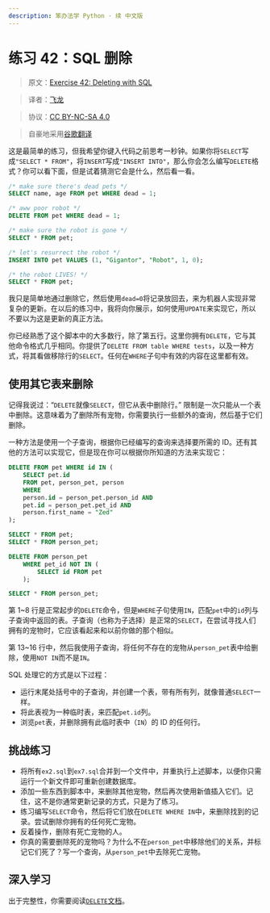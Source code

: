 ```yaml
---
description: 笨办法学 Python · 续 中文版
---
```


# 练习 42：SQL 删除

> 原文：[Exercise 42: Deleting with SQL](https://learncodethehardway.org/more-python-book/ex42.html)

> 译者：[飞龙](https://github.com/wizardforcel)

> 协议：[CC BY-NC-SA 4.0](http://creativecommons.org/licenses/by-nc-sa/4.0/)

> 自豪地采用[谷歌翻译](https://translate.google.cn/)

这是最简单的练习，但我希望你键入代码之前思考一秒钟。如果你将`SELECT`写成`"SELECT * FROM"`，将`INSERT`写成`"INSERT INTO"`，那么你会怎么编写`DELETE`格式？你可以看下面，但是试着猜测它会是什么，然后看一看。

```sql
/* make sure there's dead pets */
SELECT name, age FROM pet WHERE dead = 1;

/* aww poor robot */
DELETE FROM pet WHERE dead = 1;

/* make sure the robot is gone */
SELECT * FROM pet;

/* let's resurrect the robot */
INSERT INTO pet VALUES (1, "Gigantor", "Robot", 1, 0);

/* the robot LIVES! */
SELECT * FROM pet;
```

我只是简单地通过删除它，然后使用`dead=0`将记录放回去，来为机器人实现非常复杂的更新。在以后的练习中，我将向你展示，如何使用`UPDATE`来实现它，所以不要以为这是更新的真正方法。

你已经熟悉了这个脚本中的大多数行，除了第五行。这里你拥有`DELETE`，它与其他命令格式几乎相同。你提供了`DELETE FROM table WHERE tests`，以及一种方式，将其看做移除行的`SELECT`。任何在`WHERE`子句中有效的内容在这里都有效。

## 使用其它表来删除

记得我说过：“`DELETE`就像`SELECT`，但它从表中删除行。” 限制是一次只能从一个表中删除。这意味着为了删除所有宠物，你需要执行一些额外的查询，然后基于它们删除。

一种方法是使用一个子查询，根据你已经编写的查询来选择要所需的 ID。还有其他的方法可以实现它，但是现在你可以根据你所知道的方法来实现它：

```sql
DELETE FROM pet WHERE id IN (
    SELECT pet.id
    FROM pet, person_pet, person
    WHERE
    person.id = person_pet.person_id AND
    pet.id = person_pet.pet_id AND
    person.first_name = "Zed"
);

SELECT * FROM pet;
SELECT * FROM person_pet;

DELETE FROM person_pet
    WHERE pet_id NOT IN (
        SELECT id FROM pet
    );

SELECT * FROM person_pet;
```

第 1~8 行是正常起步的`DELETE`命令，但是`WHERE`子句使用`IN`，匹配`pet`中的`id`列与子查询中返回的表。子查询（也称为子选择）是正常的`SELECT`，在尝试寻找人们拥有的宠物时，它应该看起来和以前你做的那个相似。

第 13~16 行中，然后我使用子查询，将任何不存在的宠物从`person_pet`表中给删除，使用`NOT IN`而不是`IN`。

SQL 处理它的方式是以下过程：

+   运行末尾处括号中的子查询，并创建一个表，带有所有列，就像普通`SELECT`一样。
+   将此表视为一种临时表，来匹配`pet.id`列。
+   浏览`pet`表，并删除拥有此临时表中（`IN`）的 ID 的任何行。

## 挑战练习

+   将所有`ex2.sql`到`ex7.sql`合并到一个文件中，并重执行上述脚本，以便你只需运行一个新文件即可重新创建数据库。
+   添加一些东西到脚本中，来删除其他宠物，然后再次使用新值插入它们。记住，这不是你通常更新记录的方式，只是为了练习。
+   练习编写`SELECT`命令，然后将它们放在`DELETE WHERE IN`中，来删除找到的记录。尝试删除你拥有的任何死亡宠物。
+   反着操作，删除有死亡宠物的人。
+   你真的需要删除死的宠物吗？为什么不在`person_pet`中移除他们的关系，并标记它们死了？写一个查询，从`person_pet`中去除死亡宠物。

## 深入学习

出于完整性，你需要阅读[`DELETE`文档](https://sqlite.org/lang_delete.html)。

